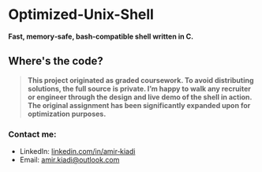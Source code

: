 # Optimized-Unix-Shell

**Fast, memory‑safe, bash‑compatible shell written in C.**

## Where's the code?

> **This project originated as graded coursework. To avoid distributing solutions, the full source is private. I’m happy to walk any recruiter or engineer through the design and live demo of the shell in action. The original assignment has been significantly expanded upon for optimization purposes.**

### Contact me:
- LinkedIn: [linkedin.com/in/amir‑kiadi](https://www.linkedin.com/in/amirkiadi)
- Email: [amir.kiadi@outlook.com](mailto:amir.kiadi@outlook.com)
